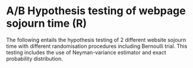 # A/B Hypothesis testing of webpage sojourn time (R)
The following entails the hypothesis testing of 2 different website sojourn time with different randomisation procedures including Bernoulli trial. This testing includes the use of Neyman-variance estimator and exact probability distribution.
